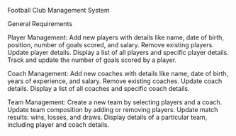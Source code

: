 Football Club Management System

General Requirements

Player Management:
Add new players with details like name, date of birth, position, number of goals scored, and salary.
Remove existing players.
Update player details.
Display a list of all players and specific player details.
Track and update the number of goals scored by a player.

Coach Management:
Add new coaches with details like name, date of birth, years of experience, and salary.
Remove existing coaches.
Update coach details.
Display a list of all coaches and specific coach details.

Team Management:
Create a new team by selecting players and a coach.
Update team composition by adding or removing players.
Update match results: wins, losses, and draws.
Display details of a particular team, including player and coach details.